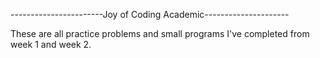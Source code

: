 -----------------------Joy of Coding Academic---------------------

These are all practice problems and small programs I've completed from week 1 and week 2.

